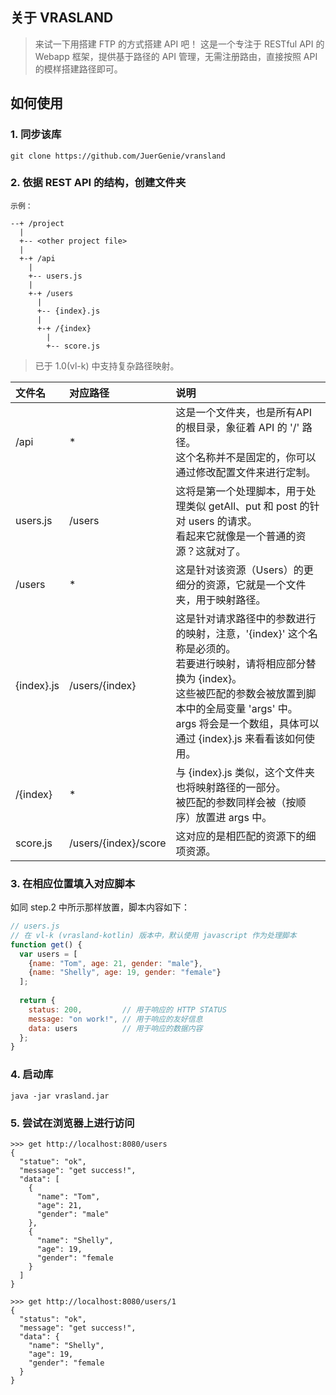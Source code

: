 ## 关于 VRASLAND

> 来试一下用搭建 FTP 的方式搭建 API 吧！
> 这是一个专注于 RESTful API 的 Webapp 框架，提供基于路径的 API 管理，无需注册路由，直接按照 API 的模样搭建路径即可。

## 如何使用

### 1. 同步该库
`git clone https://github.com/JuerGenie/vransland`

### 2. 依据 REST API 的结构，创建文件夹
  ```
  示例：
  
  --+ /project
    |
    +-- <other project file>
    |
    +-+ /api
      |
      +-- users.js
      |
      +-+ /users
        |
        +-- {index}.js
        |
        +-+ /{index}
          |
          +-- score.js
  ```
  > 已于 1.0(vl-k) 中支持复杂路径映射。

  文件名      | 对应路径              | 说明
  :----      | :----                | :----
  /api       | *                 | 这是一个文件夹，也是所有API的根目录，象征着 API 的 '/' 路径。<br />这个名称并不是固定的，你可以通过修改配置文件来进行定制。 
  users.js   | /users               | 这将是第一个处理脚本，用于处理类似 getAll、put 和 post 的针对 users 的请求。<br />看起来它就像是一个普通的资源？这就对了。 
  /users     | *                 | 这是针对该资源（Users）的更细分的资源，它就是一个文件夹，用于映射路径。
  {index}.js | /users/{index}       | 这是针对请求路径中的参数进行的映射，注意，'{index}' 这个名称是必须的。<br />若要进行映射，请将相应部分替换为 {index}。<br/>这些被匹配的参数会被放置到脚本中的全局变量 'args' 中。<br />args 将会是一个数组，具体可以通过 {index}.js 来看看该如何使用。 
  /{index}   | *                 | 与 {index}.js 类似，这个文件夹也将映射路径的一部分。<br />被匹配的参数同样会被（按顺序）放置进 args 中。 
  score.js   | /users/{index}/score | 这对应的是相匹配的资源下的细项资源。

### 3. 在相应位置填入对应脚本
如同 step.2 中所示那样放置，脚本内容如下：
```js
// users.js
// 在 vl-k (vrasland-kotlin) 版本中，默认使用 javascript 作为处理脚本
function get() {
  var users = [
    {name: "Tom", age: 21, gender: "male"},
    {name: "Shelly", age: 19, gender: "female"}
  ];
  
  return {
    status: 200,         // 用于响应的 HTTP STATUS
    message: "on work!", // 用于响应的友好信息
    data: users          // 用于响应的数据内容
  };
}
```

### 4. 启动库
`java -jar vrasland.jar`

### 5. 尝试在浏览器上进行访问

```shell
>>> get http://localhost:8080/users
{
  "statue": "ok",
  "message": "get success!",
  "data": [
    {
      "name": "Tom",
      "age": 21,
      "gender": "male"
    },
    {
      "name": "Shelly",
      "age": 19,
      "gender": "female
    }
  ]
}
  
>>> get http://localhost:8080/users/1
{
  "status": "ok",
  "message": "get success!",
  "data": {
    "name": "Shelly",
    "age": 19,
    "gender": "female
  }
}
```
